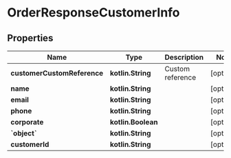 
# OrderResponseCustomerInfo

## Properties
Name | Type | Description | Notes
------------ | ------------- | ------------- | -------------
**customerCustomReference** | **kotlin.String** | Custom reference |  [optional]
**name** | **kotlin.String** |  |  [optional]
**email** | **kotlin.String** |  |  [optional]
**phone** | **kotlin.String** |  |  [optional]
**corporate** | **kotlin.Boolean** |  |  [optional]
**&#x60;object&#x60;** | **kotlin.String** |  |  [optional]
**customerId** | **kotlin.String** |  |  [optional]



